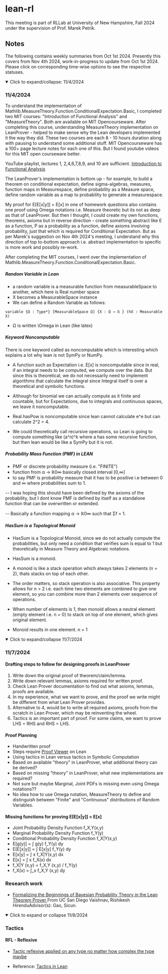 # lean-rl
This meeting is part of RLLab at University of New Hampshire, Fall 2024 under the supervision of Prof. Marek Petrik.

## Notes
The following contains weekly summaries from Oct 1st 2024.
Presently this covers from Nov 4th 2024, work-in-progress to update from Oct 1st 2024. Please click on corresponding time-wise options to see the respective statuses.

<details open>
<summary> Click to expand/collapse: 11/4/2024</summary>

### 11/4/2024

To understand the implementation of Mathlib.MeasureTheory.Function.ConditionalExpectation.Basic, I completed two MIT courses: "Introduction of Functional Analysis" and "MeasureTheory". Both are available on MIT Opencourseware. After completing this course, understanding MeasureTheory implementation on LeanProver - helped to make sense why the Lean developers implemented it the way they did. These two courses are each 8 - 10 hours duration along with pausing to understand some additional stuff. MIT Opencourseware has a 100+ page lecture notes for each one of this. But I found youtube videos for this MIT open courseware better.

YouTube playlist, lectures 1, 2,4,6,7,8,9, and 10 are sufficient. <a href="https://youtube.com/playlist?list=PLUl4u3cNGP63micsJp_--fRAjZXPrQzW_&si=AyvFCQERdrNjy_Gh">Introduction to Functional Analysis</a>

The LeanProver's implementation is bottom up - for example, to build a theorem on conditional expectation, define sigma-algebras, measures, function maps in Measurespace, define probability as a Measure space, define random variable as a map to probability to generate a measurespace.

My proof for E[E[x|y]] = E[x] in one of homework questions also contains one proof using Omega notations i.e. Measure theoretic but its not as deep as that of LeanProver. But then I thought, I could create my own functions, theorems, axioms but in reverse direction - create something abstract like E as a function, P as a probability as a function, define axioms involving probability, just that which is required for Conditional Expectation. But as per Marek's suggestion on Nov 4th 2024's meeting, I understand why this direction of top to-bottom approach i.e. abstract implementation to specific is more work and possibly re-work.

After completing the MIT courses, I went over the implementation of Mathlib.MeasureTheory.Function.ConditionalExpectation.Basic.


##### Random Variable in Lean

- a random variable is a measurable function from measurableSpace to another, which here is Real number space
- X becomes a MeasurableSpace instance
- We can define a Random Variable as follows:

```
variable {Ω : Type*} [MeasurableSpace Ω] {X : Ω → ℝ } (hX : Measurable X)
```
- Ω is written \Omega in Lean (like latex)

##### Keyword Noncomputable

There is one keyword called as noncomputable which is interesting which explains a lot why lean is not SymPy or NumPy.


- A function such as Expectation i.e. E[x] is noncomputable since in real, if an integral needs to be computed, we compute over the data. But since this is theoretical, we do not necessarily need to implement algorithms that calculate the integral since Integral itself is over a theoretical and symbolic functions.

- Although for binomial we can actually compute as it finite and countable, but for Expectations, due to integrals and continuous spaces, we leave it noncomputable.

- Real.hasPow is noncomputable since lean cannot calculate e^e but can calculate 2^2 = 4.

- We could theoretically call recursive operations, so Lean is going to compute something like (a^n)^k where a has some recursive function, but then lean would be like a SymPy but it is not.

##### Probability Mass Function (PMF) in LEAN

- PMF or discrete probability measure (i.e. "FINITE")
- function from α → ℝ0∞ basically closed interval [0,∞]
- to say PMF is probability measure that it has to be positive i.e between 0 and ∞ where probabilities sum to 1.

-- I was hoping this should have been defined by the axioms of the probability, but I dont know PMF is defined by itself as a standalone function that can be overwritten or extended.

-- Basically a function mapping α → ℝ0∞ such that Σf = 1.

##### HasSum is a Topological Monoid

- HasSum is a Topological Monoid, since we do not actually compute the probabilities, but only need a condition that verifies sum is equal to 1 but theoretically in Measure Theory and Algebraic notations.

- HasSum is a monoid.
- A monoid is like a stack operation which always takes 2 elements (n = 2), thats stacks on top of each other.
- The order matters, so stack operation is also associative. This property allows for n > 2 i.e. each time two elements are combined to give one element, so you can combine more than 2 elements over sequence of operations.
- When number of elements is 1, then monoid allows a neutral element (empty element i.e. n = 0) to stack on top of one element, which gives original element.
- Monoid results in one element. n = 1
</details>

<details open>
<summary>Click to expand/collapse 11/7/2024</summary>

### 11/7/2024

#### Drafting steps to follow for designing proofs in LeanProver

1. Write down the original proof of theorem/claim/lemma.
2. Write down relevant lemmas, axioms required for written proof.
3. Check Lean Prover documentation to find out what axioms, lemmas, proofs are available.
4. In my experience, what we want to prove, and the proof we write might be different from what Lean Prover provides. 
5. Alternative to 4, would be to write all required axioms, proofs from the scratch in Lean Prover, which may be reinventing the wheel.
6. Tactics is an important part of proof. For some claims, we want to prove LHS = RHS and RHS = LHS. 

#### Proof Planning
- Handwritten proof
- Steps require <a href="https://observablehq.com/d/742fa8cd27bad42e">Proof Viewer</a> on Lean
- Using tactics in Lean versus tactics in Symbolic Computation
- Based on available "theory" in LeanProver, what additional theory can be derived?
- Based on missing "theory" in LeanProver, what new implementations are required?
- Not sure but maybe Marginal, Joint PDFs is missing even using Omega notations??
- No idea how to use Omega notation, MeasureTheory to define and distinguish between "Finite" and "Continuous" distributions of Random Variables.

#### Missing functions for proving E[E[x|y]] = E[x]
- Joint Probability Density Function f_X,Y(x,y)
- Marginal Probability Density Function f_Y(y)
- Conditional Probability Density Function f_X|Y(x,y)
- E[g(y)] = ∫ g(y) f_Y(y) dy
- E[E[x|y]] = ∫ E[x|y] f_Y(y) dy 
- E[x|y] = ∫ x f_X|Y(x,y) dx
- E[x] = ∫ x f_X(x) dx
- f_X|Y (x,y) = f_X,Y (x,y) / f_Y(y)
- f_X(x) = ∫_x f_X,Y (x,y) dy

### Research work

- <a href="https://escholarship.org/uc/item/8hb1w6js"> Formalizing the Beginnings of Bayesian Probability Theory in the Lean Theorem Prover </a>
From UC San Diego Vaishnav, Rishikesh HirenduAdvisor(s): Gao, Sicun.

</details>

<details open>
<summary> Click to expand or collapse 11/8/2024</summary>

### Tactics

#### RFL - Reflexive

- <a href="https://lovettsoftware.com/NaturalNumbers/Tactics/rfl.lean.html">Tactic reflexive applied on any type no matter how complex the type maybe<a>

- Reference: <a href="https://lovettsoftware.com/NaturalNumbers/Tactics.lean.html"> Tactics in Lean</a>

</details>

